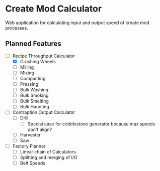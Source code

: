 # Create Mod Calculator

Web application for calculating input and output speed of create mod processes.

## Planned Features
- [ ] Recipe Throughput Calculator
  - [x] Crushing Wheels
  - [ ] Milling
  - [ ] Mixing
  - [ ] Compacting
  - [ ] Pressing
  - [ ] Bulk Washing
  - [ ] Bulk Smoking
  - [ ] Bulk Smelting
  - [ ] Bulk Haunting
- [ ] Contraption Output Calculator
  - [ ] Drill
    - [ ] Special case for cobblestone generator because max speeds don't align?
  - [ ] Harvester
  - [ ] Saw
- [ ] Factory Planner
  - [ ] Linear chain of Calculators
  - [ ] Splitting and merging of I/O
  - [ ] Belt Speeds